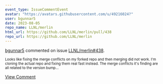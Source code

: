 ```yaml
---
event_type: IssueCommentEvent
avatar: "https://avatars.githubusercontent.com/u/49216024?"
user: bgunnar5
date: 2023-08-05
repo_name: LLNL/merlin
html_url: https://github.com/LLNL/merlin/pull/438
repo_url: https://github.com/LLNL/merlin
---
```


<a href='https://github.com/bgunnar5' target='_blank'>bgunnar5</a> commented on issue <a href='https://github.com/LLNL/merlin/pull/438' target='_blank'>LLNL/merlin#438</a>.

<small>Looks like fixing the merge conflicts on my forked repo and then merging did not work. I'm cloning the actual repo and fixing them real fast instead. The merge conflicts it's finding are all related to the version bump...</small>

<a href='https://github.com/LLNL/merlin/pull/438' target='_blank'>View Comment</a>